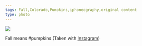 ```yaml
---
tags: Fall,Colorado,Pumpkins,iphoneography,original content
type: photo
---
```

<img src="http://24.media.tumblr.com/tumblr_mbwjt0wudq1rdkc0do1_1280.jpg" />

Fall means #pumpkins (Taken with <a href="http://instagram.com">Instagram</a>)
